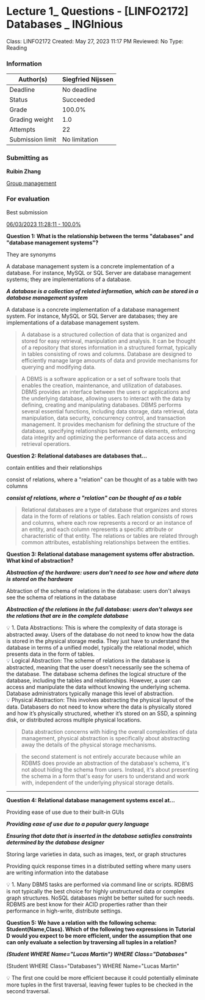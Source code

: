 # Lecture 1_ Questions - [LINFO2172] Databases _ INGInious

Class: LINFO2172
Created: May 27, 2023 11:17 PM
Reviewed: No
Type: Reading

### Information

| Author(s) | Siegfried Nijssen |
| --- | --- |
| Deadline | No deadline |
| Status | Succeeded |
| Grade | 100.0% |
| Grading weight | 1.0 |
| Attempts | 22 |
| Submission limit | No limitation |

### Submitting as

**Ruibin Zhang**

[Group management](https://inginious.info.ucl.ac.be/group/LINGI2172)

### For evaluation

Best submission

[06/03/2023 11:28:11 - 100.0%](https://inginious.info.ucl.ac.be/course/LINGI2172/lecture1_questions#)

**Question 1: What is the relationship between the terms "databases" and "database management systems"?**

They are synonyms

A database management system is a concrete implementation of a database. For instance, MySQL or SQL Server are database management systems; they are implementations of a database.

***A database is a collection of related information, which can be stored in a database management system***

A database is a concrete implementation of a database management system. For instance, MySQL or SQL Server are databases; they are implementations of a database management system.

> A database is a structured collection of data that is organized and stored for easy retrieval, manipulation and analysis. It can be thought of a repository that stores information in a structured format, typically in tables consisting of rows and columns. Database are designed to efficiently manage large amounts of data and provide mechanisms for querying and modifying data.
> 

> A DBMS is a software application or a set of software tools that enables the creation, maintenance, and utilization of databases. DBMS provides an interface between the users or applications and the underlying database, allowing users to interact with the data by defining, creating and manipulating databases. DBMS performs several essential functions, including data storage, data retrieval, data manipulation, data security, concurrency control, and transaction management. It provides mechanism for defining the structure of the database, specifying relationships between data elements, enforcing data integrity and optimizing the performance of data access and retrieval operatiors.
> 

**Question 2: Relational databases are databases that...**

contain entities and their relationships

consist of relations, where a "relation" can be thought of as a table with two columns

***consist of relations, where a "relation" can be thought of as a table***

> Relational databases are a type of database that organizes and stores data in the form of relations or tables. Each relation consists of rows and columns, where each row represents a record or an instance of an entity, and each column represents a specific attribute or characteristic of that entity. The relations or tables are related through common attributes, establishing relationships between the entities.
> 

**Question 3: Relational database management systems offer abstraction. What kind of abstraction?**

***Abstraction of the hardware: users don't need to see how and where data is stored on the hardware***

Abtraction of the schema of relations in the database: users don't always see the schema of relations in the database

***Abstraction of the relations in the full database: users don't always see the relations that are in the complete database***

<aside>
💡 1. Data Abstractions: This is where the complexity of data storage is abstracted away. Users of the database do not need to know how the data is stored in the physical storage media. They just have to understand the database in terms of a unified model, typically the relational model, which presents data in the form of tables.

</aside>

<aside>
💡 Logical Abstraction: The scheme of relations in the database is abstracted, meaning that the user doesn’t necessarily see the schema of the database. The database schema defines the logical structure of the database, including the tables and relationships. However, a user can access and manipulate the data without knowing the underlying schema. Database administrators typically manage this level of abstraction.

</aside>

<aside>
💡 Physical Abstraction: This involves abstracting the physical layout of the data. Databasers do not need to know where the data is physically stored and how it’s physically structured, whether it’s stored on an SSD, a spinning disk, or distributed across multiple physical locations.

</aside>

> Data abstraction concerns with hiding the overall complexities of data management, physical abstraction is specifically about abstracting away the details of the physical storage mechanisms.


> the second statement is not entirely accurate because while an RDBMS does provide an abstraction of the database's schema, it's not about hiding the schema from users. Instead, it's about presenting the schema in a form that's easy for users to understand and work with, independent of the underlying physical storage details.

---

**Question 4: Relational database management systems excel at...**

Providing ease of use due to their built-in GUIs

***Providing ease of use due to a popular query language***

***Ensuring that data that is inserted in the database satisfies constraints determined by the database designer***

Storing large varieties in data, such as images, text, or graph structures

Providing quick response times in a distributed setting where many users are writing information into the database

<aside>
💡 1. Many DBMS tasks are performed via command line or scripts. RDBMS is not typically the best choice for highly unstructured data or complex graph structures. NoSQL databases might be better suited for such needs. RDBMS are best know for their ACID properties rather than their performance in high-write, distribute settings.

</aside>

**Question 5: We have a relation with the following schema: Student(Name,Class). Which of the following two expressions in Tutorial D would you expect to be more efficient, under the assumption that one can only evaluate a selection by traversing all tuples in a relation?**

***(Student WHERE Name="Lucas Martin") WHERE Class="Databases"***

(Student WHERE Class="Databases") WHERE Name="Lucas Martin"

<aside>
💡 The first one could be more efficient because it could potentially eliminate more tuples in the first traversal, leaving fewer tuples to be checked in the second traversal.

</aside>
